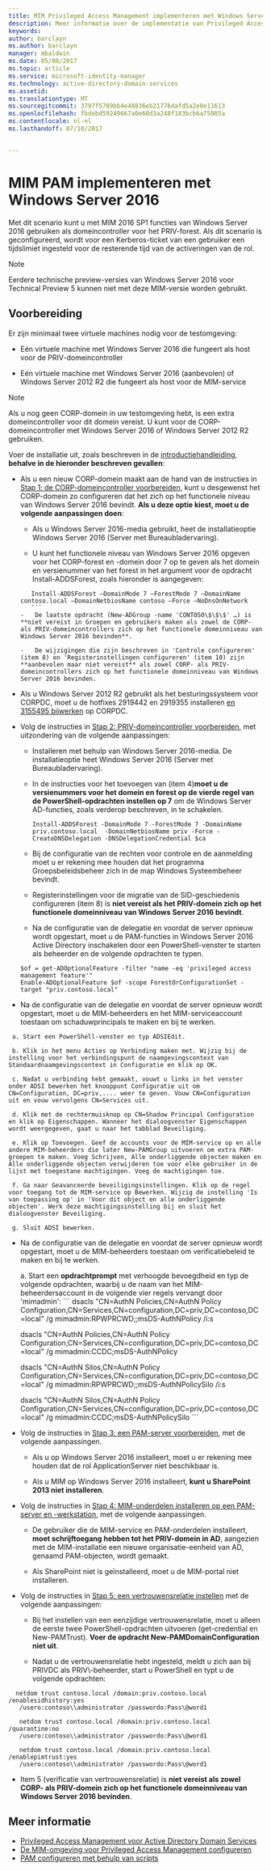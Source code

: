 ```yaml
---
title: MIM Privileged Access Management implementeren met Windows Server 2016 | Microsoft Docs
description: Meer informatie over de implementatie van Privileged Access Management met Server 2016
keywords: 
author: barclayn
ms.author: barclayn
manager: mbaldwin
ms.date: 05/08/2017
ms.topic: article
ms.service: microsoft-identity-manager
ms.technology: active-directory-domain-services
ms.assetid: 
ms.translationtype: MT
ms.sourcegitcommit: 3797f5789bb4e48836eb21776dafd5a2e0e11613
ms.openlocfilehash: fbdebd59249667a0e60d3a248f183bcb6a75085a
ms.contentlocale: nl-nl
ms.lasthandoff: 07/10/2017


---
```




# MIM PAM implementeren met Windows Server 2016
<a id="deploy-mim-pam-with-windows-server-2016" class="xliff"></a>


Met dit scenario kunt u met MIM 2016 SP1 functies van Windows Server 2016 gebruiken als domeincontroller voor het PRIV-forest.  Als dit scenario is geconfigureerd, wordt voor een Kerberos-ticket van een gebruiker een tijdslimiet ingesteld voor de resterende tijd van de activeringen van de rol. 

>[!Note]
Eerdere technische preview-versies van Windows Server 2016 voor Technical Preview 5 kunnen niet met deze MIM-versie worden gebruikt.

## Voorbereiding
<a id="preparation" class="xliff"></a>

Er zijn minimaal twee virtuele machines nodig voor de testomgeving:

-   Eén virtuele machine met Windows Server 2016 die fungeert als host voor de PRIV-domeincontroller

-   Eén virtuele machine met Windows Server 2016 (aanbevolen) of Windows Server 2012 R2 die fungeert als host voor de MIM-service

>[!NOTE]
Als u nog geen CORP-domein in uw testomgeving hebt, is een extra domeincontroller voor dit domein vereist. U kunt voor de CORP-domeincontroller met Windows Server 2016 of Windows Server 2012 R2 gebruiken.


Voer de installatie uit, zoals beschreven in de [introductiehandleiding](privileged-identity-management-for-active-directory-domain-services.md), **behalve in de hieronder beschreven gevallen**:

-   Als u een nieuw CORP-domein maakt aan de hand van de instructies in [Stap 1: de CORP-domeincontroller voorbereiden](step-1-prepare-corp-domain.md), kunt u desgewenst het CORP-domein zo configureren dat het zich op het functionele niveau van Windows Server 2016 bevindt. **Als u deze optie kiest, moet u de volgende aanpassingen doen**:

    -   Als u Windows Server 2016-media gebruikt, heet de installatieoptie Windows Server 2016 (Server met Bureaubladervaring).

    -   U kunt het functionele niveau van Windows Server 2016 opgeven voor het CORP-forest en -domein door 7 op te geven als het domein en versienummer van het forest in het argument voor de opdracht Install-ADDSForest, zoals hieronder is aangegeven:
     ```
        Install-ADDSForest –DomainMode 7 –ForestMode 7 –DomainName contoso.local –DomainNetbiosName contoso –Force –NoDnsOnNetwork
        ```
    -   De laatste opdracht (New-ADGroup -name 'CONTOSO\$\$\$' …) is **niet vereist in Groepen en gebruikers maken als zowel de CORP- als PRIV-domeincontrollers zich op het functionele domeinniveau van Windows Server 2016 bevinden**.

    -   De wijzigingen die zijn beschreven in 'Controle configureren' (item 8) en 'Registerinstellingen configureren' (item 10) zijn **aanbevolen maar niet vereist** als zowel CORP- als PRIV-domeincontrollers zich op het functionele domeinniveau van Windows Server 2016 bevinden.

-   Als u Windows Server 2012 R2 gebruikt als het besturingssysteem voor CORPDC, moet u de hotfixes 2919442 en 2919355 installeren [en 3155495 bijwerken](http://support.microsoft.com/kb/3156418) op CORPDC.

-   Volg de instructies in [Stap 2: PRIV-domeincontroller voorbereiden](step-2-prepare-priv-domain-controller.md), met uitzondering van de volgende aanpassingen:

    -   Installeren met behulp van Windows Server 2016-media. De installatieoptie heet Windows Server 2016 (Server met Bureaubladervaring).

    -   In de instructies voor het toevoegen van (item 4)**moet u de versienummers voor het domein en forest op de vierde regel van de PowerShell-opdrachten instellen op 7** om de Windows Server AD-functies, zoals verderop beschreven, in te schakelen.

        ```
        Install-ADDSForest -DomainMode 7 -ForestMode 7 -DomainName priv.contoso.local  -DomainNetbiosName priv -Force -CreateDNSDelegation -DNSDelegationCredential $ca
        ```  

    -   Bij de configuratie van de rechten voor controle en de aanmelding moet u er rekening mee houden dat het programma Groepsbeleidsbeheer zich in de map Windows Systeembeheer bevindt.

    -   Registerinstellingen voor de migratie van de SID-geschiedenis configureren (item 8) is **niet vereist als het PRIV-domein zich op het functionele domeinniveau van Windows Server 2016 bevindt**.

    -   Na de configuratie van de delegatie en voordat de server opnieuw wordt opgestart, moet u de PAM-functies in Windows Server 2016 Active Directory inschakelen door een PowerShell-venster te starten als beheerder en de volgende opdrachten te typen.

    ```
    $of = get-ADOptionalFeature -filter "name -eq 'privileged access management feature'"
    Enable-ADOptionalFeature $of -scope ForestOrConfigurationSet -target "priv.contoso.local"
    ```

  -   Na de configuratie van de delegatie en voordat de server opnieuw wordt opgestart, moet u de MIM-beheerders en het MIM-serviceaccount toestaan om schaduwprincipals te maken en bij te werken.

     a. Start een PowerShell-venster en typ ADSIEdit.

     b. Klik in het menu Acties op Verbinding maken met. Wijzig bij de instelling voor het verbindingspunt de naamgevingscontext van Standaardnaamgevingscontext in Configuratie en klik op OK.

     c. Nadat u verbinding hebt gemaakt, vouwt u links in het venster onder ADSI bewerken het knooppunt Configuratie uit om CN=Configuration, DC=priv,.... weer te geven. Vouw CN=Configuration uit en vouw vervolgens CN=Services uit.

     d. Klik met de rechtermuisknop op CN=Shadow Principal Configuration en klik op Eigenschappen. Wanneer het dialoogvenster Eigenschappen wordt weergegeven, gaat u naar het tabblad Beveiliging.

     e. Klik op Toevoegen. Geef de accounts voor de MIM-service op en alle andere MIM-beheerders die later New-PAMGroup uitvoeren om extra PAM-groepen te maken. Voeg Schrijven, Alle onderliggende objecten maken en Alle onderliggende objecten verwijderen toe voor elke gebruiker in de lijst met toegestane machtigingen. Voeg de machtigingen toe.

     f. Ga naar Geavanceerde beveiligingsinstellingen. Klik op de regel voor toegang tot de MIM-service op Bewerken. Wijzig de instelling 'Is van toepassing op' in 'Voor dit object en alle onderliggende objecten'. Werk deze machtigingsinstelling bij en sluit het dialoogvenster Beveiliging.

     g. Sluit ADSI bewerken.

 -   Na de configuratie van de delegatie en voordat de server opnieuw wordt opgestart, moet u de MIM-beheerders toestaan om verificatiebeleid te maken en bij te werken.

     a.  Start een **opdrachtprompt** met verhoogde bevoegdheid en typ de volgende opdrachten, waarbij u de naam van het MIM-beheerdersaccount in de volgende vier regels vervangt door 'mimadmin':
    ```
       dsacls "CN=AuthN Policies,CN=AuthN Policy
       Configuration,CN=Services,CN=configuration,DC=priv,DC=contoso,DC=local" /g
       mimadmin:RPWPRCWD;;msDS-AuthNPolicy /i:s

       dsacls "CN=AuthN Policies,CN=AuthN Policy
       Configuration,CN=Services,CN=configuration,DC=priv,DC=contoso,DC=local" /g
       mimadmin:CCDC;msDS-AuthNPolicy

       dsacls "CN=AuthN Silos,CN=AuthN Policy
       Configuration,CN=Services,CN=configuration,DC=priv,DC=contoso,DC=local" /g
       mimadmin:RPWPRCWD;;msDS-AuthNPolicySilo /i:s

       dsacls "CN=AuthN Silos,CN=AuthN Policy
       Configuration,CN=Services,CN=configuration,DC=priv,DC=contoso,DC=local" /g
       mimadmin:CCDC;msDS-AuthNPolicySilo
    ```


-   Volg de instructies in [Stap 3: een PAM-server voorbereiden](step-3-prepare-pam-server.md), met de volgende aanpassingen.

    -   Als u op Windows Server 2016 installeert, moet u er rekening mee houden dat de rol ApplicationServer niet beschikbaar is.

    -   Als u MIM op Windows Server 2016 installeert, **kunt u SharePoint 2013 niet installeren**.

-   Volg de instructies in [Stap 4: MIM-onderdelen installeren op een PAM-server en -werkstation](step-4-install-mim-components-on-pam-server.md), met de volgende aanpassingen.

    -   De gebruiker die de MIM-service en PAM-onderdelen installeert, **moet schrijftoegang hebben tot het PRIV-domein in AD**, aangezien met de MIM-installatie een nieuwe organisatie-eenheid van AD, genaamd PAM-objecten, wordt gemaakt.

    -   Als SharePoint niet is geïnstalleerd, moet u de MIM-portal niet installeren.

-   Volg de instructies in [Stap 5: een vertrouwensrelatie instellen](step-5-establish-trust-between-priv-corp-forests.md) met de volgende aanpassingen:

    -   Bij het instellen van een eenzijdige vertrouwensrelatie, moet u alleen de eerste twee PowerShell-opdrachten uitvoeren (get-credential en New-PAMTrust). **Voer de opdracht New-PAMDomainConfiguration niet uit**.

    -   Nadat u de vertrouwensrelatie hebt ingesteld, meldt u zich aan bij PRIVDC als PRIV\\-beheerder, start u PowerShell en typt u de volgende opdrachten:
  ```
    netdom trust contoso.local /domain:priv.contoso.local /enablesidhistory:yes
     /usero:contoso\\administrator /passwordo:Pass\@word1

     netdom trust contoso.local /domain:priv.contoso.local /quarantine:no
     /usero:contoso\\administrator /passwordo:Pass\@word1  

     netdom trust contoso.local /domain:priv.contoso.local /enablepimtrust:yes
     /usero:contoso\\administrator /passwordo:Pass\@word1
  ```

-   Item 5 (verificatie van vertrouwensrelatie) is **niet vereist als zowel CORP- als PRIV-domein zich op het functionele domeinniveau van Windows Server 2016 bevinden**.

## Meer informatie
<a id="more-information" class="xliff"></a>

- [Privileged Access Management voor Active Directory Domain Services](privileged-identity-management-for-active-directory-domain-services.md)
- [De MIM-omgeving voor Privileged Access Management configureren](configuring-mim-environment-for-pam.md)
- [PAM configureren met behulp van scripts](sp1-pam-configure-using-scripts.md)

